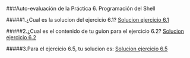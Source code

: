 ###Auto-evaluación de la Práctica 6. Programación del Shell


#####1.¿Cual es la solucion del ejercicio 6.1?
[Solucion ejercicio 6.1](https://github.com/JArandaIzquierdo/FundamentosDelSoftware/blob/master/Practicas/Scrips/Ejercicio6-1)

#####2.¿Cual es el contenido de tu guion para el ejercicio 6.2?
[Solucion ejercicio 6.2](https://github.com/JArandaIzquierdo/FundamentosDelSoftware/blob/master/Practicas/Scrips/Ejercicio6-2)

#####3.Para el ejercicio 6.5, tu solucion es:
[Solucion ejercicio 6.5](https://github.com/JArandaIzquierdo/FundamentosDelSoftware/blob/master/Practicas/Scrips/Ejercicio6-5)